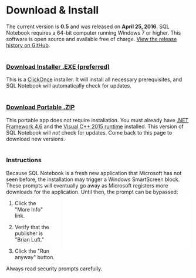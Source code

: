 # Download & Install

The current version is **0.5** and was released on **April 25, 2016**.  SQL Notebook requires a 64-bit computer running Windows 7 or higher.  This software is open source and available free of charge.  [View the release history on GitHub](https://github.com/electroly/sqlnotebook/releases).
<br><br>

### [Download Installer .EXE (preferred)](https://sqlnotebook.com/install/setup.exe)

This is a [ClickOnce](https://en.wikipedia.org/wiki/ClickOnce) installer.  It will install all necessary prerequisites, and SQL Notebook will automatically check for updates.
<br><br>

### [Download Portable .ZIP](https://sqlnotebook.com/install/SqlNotebook_0_5_0_0.zip)

This portable app does not require installation.  You must already have [.NET Framework 4.6](https://www.microsoft.com/en-us/download/details.aspx?id=49981) and the [Visual C++ 2015 runtime](https://www.microsoft.com/en-us/download/details.aspx?id=48145) installed.  This version of SQL Notebook will *not* check for updates.  Come back to this page to download new versions.
<br><br>

### Instructions

Because SQL Notebook is a fresh new application that Microsoft has not seen before, the installation may trigger a Windows SmartScreen block.  These prompts will eventually go away as Microsoft registers more downloads for the application.  Until then, the prompt can be bypassed:

<img src="art/smartscreen.gif" style="float: right; margin-left: 30px; margin-top: -10px;">

1. Click the "More Info" link.

2. Verify that the publisher is "Brian Luft."

3. Click the "Run anyway" button.

Always read security prompts carefully.
